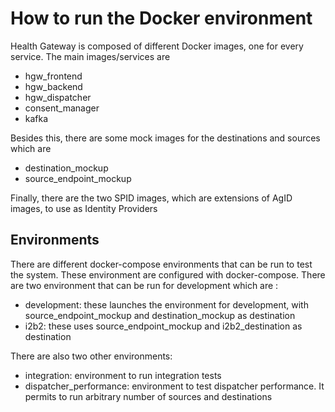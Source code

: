 # How to run the Docker environment

Health Gateway is composed of different Docker images, one for every service. 
The main images/services are

 * hgw_frontend
 * hgw_backend
 * hgw_dispatcher
 * consent_manager
 * kafka
 
Besides this, there are some mock images for the destinations and sources which are

 * destination_mockup
 * source_endpoint_mockup
 
Finally, there are the two SPID images, which are extensions of AgID images, to use as Identity Providers

## Environments

There are different docker-compose environments that can be run to test the system. These environment are configured
with docker-compose. There are two environment that can be run for development which are :

 * development: these launches the environment for development, with source_endpoint_mockup  and destination_mockup as destination
 * i2b2: these uses source_endpoint_mockup and i2b2_destination as destination
 
There are also two other environments:
 
 * integration: environment to run integration tests
 * dispatcher_performance: environment to test dispatcher performance. It permits to run arbitrary number of sources 
   and destinations
 